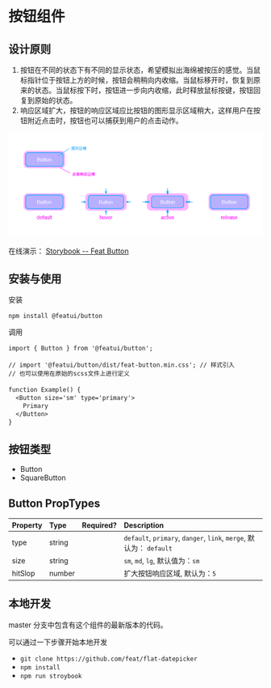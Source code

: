 # 按钮组件

## 设计原则

1. 按钮在不同的状态下有不同的显示状态，希望模拟出海绵被按压的感觉。当鼠标指针位于按钮上方的时候，按钮会稍稍向内收缩。当鼠标移开时，恢复到原来的状态。当鼠标按下时，按钮进一步向内收缩，此时释放鼠标按键，按钮回复到原始的状态。
2. 响应区域扩大，按钮的响应区域应比按钮的图形显示区域稍大，这样用户在按钮附近点击时，按钮也可以捕获到用户的点击动作。

![button effect](./button_design.png)

在线演示： [Storybook -- Feat Button](https://feat.github.io/button/)

## 安装与使用

安装

```
npm install @featui/button
```

调用

```
import { Button } from '@featui/button';

// import '@featui/button/dist/feat-button.min.css'; // 样式引入
// 也可以使用在原始的scss文件上进行定义

function Example() {
  <Button size='sm' type='primary'>
    Primary
  </Button>
}

```

## 按钮类型

- Button
- SquareButton

## Button PropTypes

| Property | Type   | Required? | Description                                                         |
| :------- | :----- | :-------: | :------------------------------------------------------------------ |
| type     | string |           | `default`, `primary`, `danger`, `link`, `merge`, 默认为： `default` |
| size     | string |           | `sm`, `md`, `lg`, 默认值为：`sm`                                    |
| hitSlop  | number |           | 扩大按钮响应区域, 默认为：`5`                                       |


## 本地开发

master 分支中包含有这个组件的最新版本的代码。

可以通过一下步骤开始本地开发

- `git clone https://github.com/feat/flat-datepicker`
- `npm install`
- `npm run stroybook`